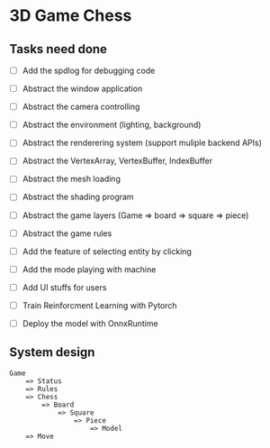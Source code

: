# 3D Game Chess

## Tasks need done
- [ ] Add the spdlog for debugging code
- [ ] Abstract the window application
- [ ] Abstract the camera controlling
- [ ] Abstract the environment (lighting, background)
- [ ] Abstract the renderering system (support muliple backend APIs)
- [ ] Abstract the VertexArray, VertexBuffer, IndexBuffer 
- [ ] Abstract the mesh loading
- [ ] Abstract the shading program
- [ ] Abstract the game layers (Game => board => square => piece)
- [ ] Abstract the game rules
- [ ] Add the feature of selecting entity by clicking
- [ ] Add the mode playing with machine
- [ ] Add UI stuffs for users
- [ ] Train Reinforcment Learning with Pytorch
- [ ] Deploy the model with OnnxRuntime


## System design
```
Game
    => Status
    => Rules
    => Chess
        => Board
            => Square
                => Piece
                    => Model
    => Move
```